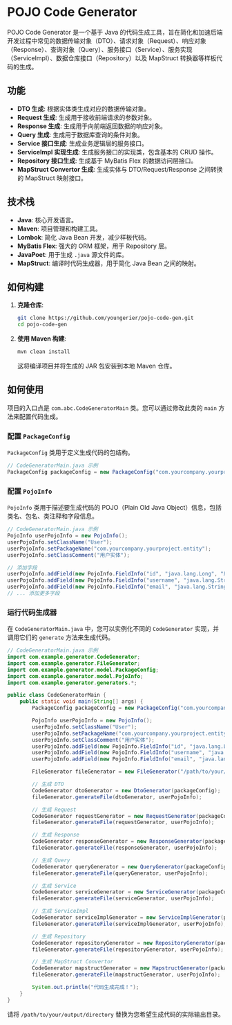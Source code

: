 # POJO Code Generator

POJO Code Generator 是一个基于 Java 的代码生成工具，旨在简化和加速后端开发过程中常见的数据传输对象（DTO）、请求对象（Request）、响应对象（Response）、查询对象（Query）、服务接口（Service）、服务实现（ServiceImpl）、数据仓库接口（Repository）以及 MapStruct 转换器等样板代码的生成。

## 功能

*   **DTO 生成**: 根据实体类生成对应的数据传输对象。
*   **Request 生成**: 生成用于接收前端请求的参数对象。
*   **Response 生成**: 生成用于向前端返回数据的响应对象。
*   **Query 生成**: 生成用于数据库查询的条件对象。
*   **Service 接口生成**: 生成业务逻辑层的服务接口。
*   **ServiceImpl 实现生成**: 生成服务接口的实现类，包含基本的 CRUD 操作。
*   **Repository 接口生成**: 生成基于 MyBatis Flex 的数据访问层接口。
*   **MapStruct Convertor 生成**: 生成实体与 DTO/Request/Response 之间转换的 MapStruct 映射接口。

## 技术栈

*   **Java**: 核心开发语言。
*   **Maven**: 项目管理和构建工具。
*   **Lombok**: 简化 Java Bean 开发，减少样板代码。
*   **MyBatis Flex**: 强大的 ORM 框架，用于 Repository 层。
*   **JavaPoet**: 用于生成 `.java` 源文件的库。
*   **MapStruct**: 编译时代码生成器，用于简化 Java Bean 之间的映射。

## 如何构建

1.  **克隆仓库**:
    ```bash
    git clone https://github.com/youngerier/pojo-code-gen.git
    cd pojo-code-gen
    ```
2.  **使用 Maven 构建**:
    ```bash
    mvn clean install
    ```
    这将编译项目并将生成的 JAR 包安装到本地 Maven 仓库。

## 如何使用

项目的入口点是 `com.abc.CodeGeneratorMain` 类。您可以通过修改此类的 `main` 方法来配置代码生成。

### 配置 `PackageConfig`

`PackageConfig` 类用于定义生成代码的包结构。

```java
// CodeGeneratorMain.java 示例
PackageConfig packageConfig = new PackageConfig("com.yourcompany.yourproject");
```

### 配置 `PojoInfo`

`PojoInfo` 类用于描述要生成代码的 POJO（Plain Old Java Object）信息，包括类名、包名、类注释和字段信息。

```java
// CodeGeneratorMain.java 示例
PojoInfo userPojoInfo = new PojoInfo();
userPojoInfo.setClassName("User");
userPojoInfo.setPackageName("com.yourcompany.yourproject.entity");
userPojoInfo.setClassComment("用户实体");

// 添加字段
userPojoInfo.addField(new PojoInfo.FieldInfo("id", "java.lang.Long", "用户ID", true));
userPojoInfo.addField(new PojoInfo.FieldInfo("username", "java.lang.String", "用户名"));
userPojoInfo.addField(new PojoInfo.FieldInfo("email", "java.lang.String", "邮箱"));
// ... 添加更多字段
```

### 运行代码生成器

在 `CodeGeneratorMain.java` 中，您可以实例化不同的 `CodeGenerator` 实现，并调用它们的 `generate` 方法来生成代码。

```java
// CodeGeneratorMain.java 示例
import com.example.generator.CodeGenerator;
import com.example.generator.FileGenerator;
import com.example.generator.model.PackageConfig;
import com.example.generator.model.PojoInfo;
import com.example.generator.generators.*;

public class CodeGeneratorMain {
    public static void main(String[] args) {
        PackageConfig packageConfig = new PackageConfig("com.yourcompany.yourproject");

        PojoInfo userPojoInfo = new PojoInfo();
        userPojoInfo.setClassName("User");
        userPojoInfo.setPackageName("com.yourcompany.yourproject.entity");
        userPojoInfo.setClassComment("用户实体");
        userPojoInfo.addField(new PojoInfo.FieldInfo("id", "java.lang.Long", "用户ID", true));
        userPojoInfo.addField(new PojoInfo.FieldInfo("username", "java.lang.String", "用户名"));
        userPojoInfo.addField(new PojoInfo.FieldInfo("email", "java.lang.String", "邮箱"));

        FileGenerator fileGenerator = new FileGenerator("/path/to/your/output/directory"); // 指定输出目录

        // 生成 DTO
        CodeGenerator dtoGenerator = new DtoGenerator(packageConfig);
        fileGenerator.generateFile(dtoGenerator, userPojoInfo);

        // 生成 Request
        CodeGenerator requestGenerator = new RequestGenerator(packageConfig);
        fileGenerator.generateFile(requestGenerator, userPojoInfo);

        // 生成 Response
        CodeGenerator responseGenerator = new ResponseGenerator(packageConfig);
        fileGenerator.generateFile(responseGenerator, userPojoInfo);

        // 生成 Query
        CodeGenerator queryGenerator = new QueryGenerator(packageConfig);
        fileGenerator.generateFile(queryGenerator, userPojoInfo);

        // 生成 Service
        CodeGenerator serviceGenerator = new ServiceGenerator(packageConfig);
        fileGenerator.generateFile(serviceGenerator, userPojoInfo);

        // 生成 ServiceImpl
        CodeGenerator serviceImplGenerator = new ServiceImplGenerator(packageConfig);
        fileGenerator.generateFile(serviceImplGenerator, userPojoInfo);

        // 生成 Repository
        CodeGenerator repositoryGenerator = new RepositoryGenerator(packageConfig);
        fileGenerator.generateFile(repositoryGenerator, userPojoInfo);

        // 生成 MapStruct Convertor
        CodeGenerator mapstructGenerator = new MapstructGenerator(packageConfig);
        fileGenerator.generateFile(mapstructGenerator, userPojoInfo);

        System.out.println("代码生成完成！");
    }
}
```

请将 `/path/to/your/output/directory` 替换为您希望生成代码的实际输出目录。